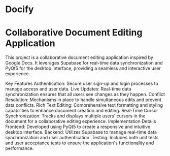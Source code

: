 # Docify
# Collaborative Document Editing Application
This project is a collaborative document editing application inspired by Google Docs. It leverages Supabase for real-time data synchronization and PyQt5 for the desktop interface, providing a seamless and interactive user experience.

Key Features
Authentication: Secure user sign-up and login processes to manage access and user data.
Live Updates: Real-time data synchronization ensures that all users see changes as they happen.
Conflict Resolution: Mechanisms in place to handle simultaneous edits and prevent data conflicts.
Rich Text Editing: Comprehensive text formatting and styling capabilities to enhance document creation and editing.
Real-Time Cursor Synchronization: Tracks and displays multiple users' cursors in the document for a collaborative editing experience.
Implementation Details
Frontend: Developed using PyQt5 to create a responsive and intuitive desktop interface.
Backend: Utilizes Supabase to manage real-time data synchronization and user authentication.
Testing: Includes both unit tests and user acceptance tests to ensure the application's functionality and performance.

